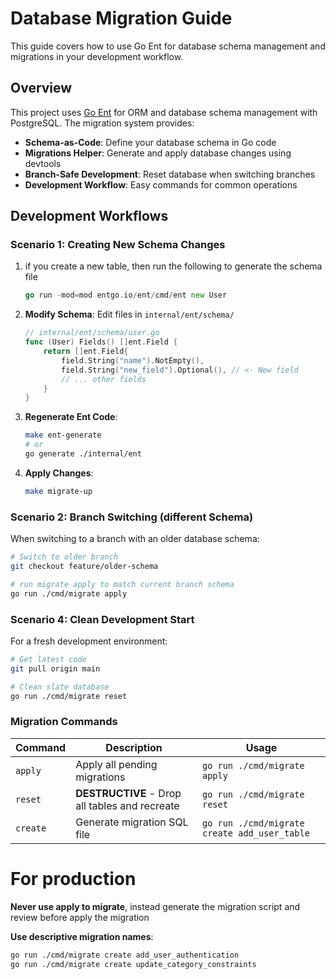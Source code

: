 # Database Migration Guide

This guide covers how to use Go Ent for database schema management and migrations in your development workflow.

## Overview

This project uses [Go Ent](https://entgo.io/) for ORM and database schema management with PostgreSQL. The migration system provides:

- **Schema-as-Code**: Define your database schema in Go code
- **Migrations Helper**: Generate and apply database changes using devtools
- **Branch-Safe Development**: Reset database when switching branches
- **Development Workflow**: Easy commands for common operations

## Development Workflows

### Scenario 1: Creating New Schema Changes

1. if you create a new table, then run the following to generate the schema file 
    ```go
    go run -mod=mod entgo.io/ent/cmd/ent new User
    ```

2. **Modify Schema**: Edit files in `internal/ent/schema/`
   ```go
   // internal/ent/schema/user.go
   func (User) Fields() []ent.Field {
       return []ent.Field{
           field.String("name").NotEmpty(),
           field.String("new_field").Optional(), // <- New field
           // ... other fields
       }
   }
   ```

3. **Regenerate Ent Code**:
   ```bash
   make ent-generate
   # or
   go generate ./internal/ent
   ```

3. **Apply Changes**:
   ```bash
   make migrate-up
   ```

### Scenario 2: Branch Switching (different Schema)

When switching to a branch with an older database schema:

```bash
# Switch to older branch
git checkout feature/older-schema

# run migrate apply to match current branch schema
go run ./cmd/migrate apply

```

### Scenario 4: Clean Development Start

For a fresh development environment:

```bash
# Get latest code
git pull origin main

# Clean slate database
go run ./cmd/migrate reset

```
### Migration Commands

| Command | Description | Usage |
|---------|-------------|--------|
| `apply` | Apply all pending migrations | `go run ./cmd/migrate apply` |
| `reset` | **DESTRUCTIVE** - Drop all tables and recreate | `go run ./cmd/migrate reset` |
| `create` | Generate migration SQL file | `go run ./cmd/migrate create add_user_table` |

# For production

**Never use apply to migrate**, instead generate the migration script and review before apply the migration

**Use descriptive migration names**:
   ```bash
   go run ./cmd/migrate create add_user_authentication
   go run ./cmd/migrate create update_category_constraints
   ```